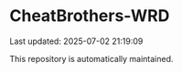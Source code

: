 # CheatBrothers-WRD

Last updated: 2025-07-02 21:19:09

This repository is automatically maintained.
